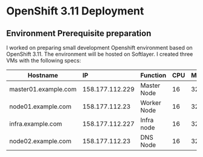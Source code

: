 # OpenShift 3.11 Deployment
## Environment Prerequisite preparation
I worked on preparing small development Openshift environment based on OpenShift 3.11. The environment will be hosted on Softlayer. 
I created three VMs with the following specs:

 Hostname | IP | Function | CPU | Memory | Storage 
 ---|:---|:---|:---|:---|:---|
master01.example.com | 158.177.112.229 | Master Node | 16 | 32 | 100 | 
node01.example.com | 158.177.112.23 | Worker Node | 16 | 32 | 100 |
infra.example.com | 158.177.112.227 | Infra node | 16 | 32 | 100 |
node02.example.com | 158.177.112.23 | DNS Node | 16 | 32 | 100 |
